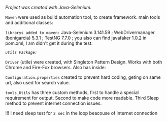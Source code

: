 *Project was created with Java-Selenium.*

``Maven`` were used as build automation tool, to create framework. 
main tools and additional classes:

``librarys added to maven:``
Java-Selenium 3.141.59 ; WebDrivermanager (bonigarcia) 5.3.1 ; TestNG 7.7.0 ;
you also can find javafaker 1.0.2 in pom.xml, I am didn't get it during the test. 




*``utils Package:``*

``Driver`` (utile) were created, with Singleton Pattern Design. Works with both Chrome and Fire-Fox browsers. Also has inside:

``Configuration.properties`` created to prevent hard coding, geting on same url, also used for search value.



``tools_Utils`` has three custom methods, first to handle a special requirement for output.
Second to make code more readable. Third Sleep method to prevent internet connection issues. 

!!! I need sleep test for ``2 sec`` in the loop beacouse of internet connection 